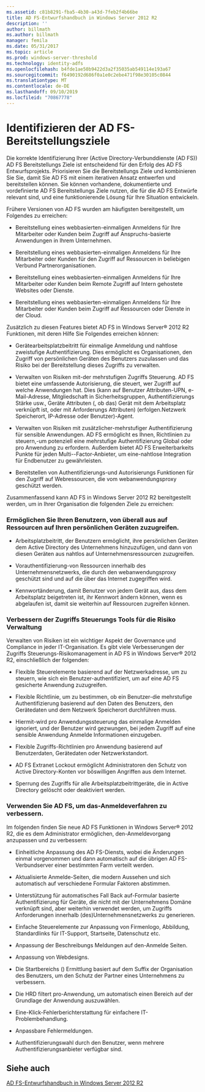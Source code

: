 ```yaml
---
ms.assetid: c81b8291-fba5-4b30-a43d-7feb2f4b66be
title: AD FS-Entwurfshandbuch in Windows Server 2012 R2
description: ''
author: billmath
ms.author: billmath
manager: femila
ms.date: 05/31/2017
ms.topic: article
ms.prod: windows-server-threshold
ms.technology: identity-adfs
ms.openlocfilehash: b4fde1ae50b9422d3a2f35035ab549114e193a67
ms.sourcegitcommit: f6490192d686f0a1e0c2ebe471f98e30105c0844
ms.translationtype: MT
ms.contentlocale: de-DE
ms.lasthandoff: 09/10/2019
ms.locfileid: "70867778"
---
```

# <a name="identify-your-ad-fs-deployment-goals"></a>Identifizieren der AD FS-Bereitstellungsziele

Die korrekte Identifizierung Ihrer \(Active Directory-Verbunddienste (AD FS)\) AD FS Bereitstellungs Ziele ist entscheidend für den Erfolg des AD FS Entwurfsprojekts. Priorisieren Sie die Bereitstellungs Ziele und kombinieren Sie Sie, damit Sie AD FS mit einem iterativen Ansatz entwerfen und bereitstellen können. Sie können vorhandene, dokumentierte und vordefinierte AD FS Bereitstellungs Ziele nutzen, die für die AD FS Entwürfe relevant sind, und eine funktionierende Lösung für Ihre Situation entwickeln.  
  
Frühere Versionen von AD FS wurden am häufigsten bereitgestellt, um Folgendes zu erreichen:  
  
-   Bereitstellung eines webbasierten\-einmaligen Anmeldens für Ihre Mitarbeiter oder Kunden beim Zugriff auf Anspruchs\-basierte Anwendungen in Ihrem Unternehmen.  
  
-   Bereitstellung eines webbasierten\-einmaligen Anmeldens für Ihre Mitarbeiter oder Kunden für den Zugriff auf Ressourcen in beliebigen Verbund Partnerorganisationen.  
  
-   Bereitstellung eines webbasierten\-einmaligen Anmeldens für Ihre Mitarbeiter oder Kunden beim Remote Zugriff auf Intern gehostete Websites oder Dienste.  
  
-   Bereitstellung eines webbasierten\-einmaligen Anmeldens für Ihre Mitarbeiter oder Kunden beim Zugriff auf Ressourcen oder Dienste in der Cloud.  
  
Zusätzlich zu diesen Features bietet AD FS in Windows Server® 2012 R2 Funktionen, mit deren Hilfe Sie Folgendes erreichen können:  
  
-   Gerätearbeitsplatzbeitritt für einmalige Anmeldung und nahtlose zweistufige Authentifizierung. Dies ermöglicht es Organisationen, den Zugriff von persönlichen Geräten des Benutzers zuzulassen und das Risiko bei der Bereitstellung dieses Zugriffs zu verwalten.  
  
-   Verwalten von Risiken mit\-der mehrstufigen Zugriffs Steuerung. AD FS bietet eine umfassende Autorisierung, die steuert, wer Zugriff auf welche Anwendungen hat. Dies \(kann auf Benutzer Attributen-UPN, e-Mail-Adresse, Mitgliedschaft in Sicherheitsgruppen, Authentifizierungs Stärke usw., Geräte Attributen \(, ob das\) Gerät mit dem Arbeitsplatz verknüpft ist, oder mit Anforderungs Attributen\) \(erfolgen.Netzwerk Speicherort, IP-Adresse oder Benutzer\)-Agent.  
  
-   Verwalten von Risiken mit zusätzlicher\-mehrstufiger Authentifizierung für sensible Anwendungen. AD FS ermöglicht es Ihnen, Richtlinien zu steuern,\-um potenziell eine mehrstufige Authentifizierung Global oder pro Anwendung zu erfordern. Außerdem bietet AD FS Erweiterbarkeits Punkte für jeden Multi\--Factor-Anbieter, um eine\-nahtlose Integration für Endbenutzer zu gewährleisten.  
  
-   Bereitstellen von Authentifizierungs-und Autorisierungs Funktionen für den Zugriff auf Webressourcen, die vom webanwendungsproxy geschützt werden.  
  
Zusammenfassend kann AD FS in Windows Server 2012 R2 bereitgestellt werden, um in Ihrer Organisation die folgenden Ziele zu erreichen:  
  
### <a name="enable-your-users-to-access-resources-on-their-personal-devices-from-anywhere"></a>Ermöglichen Sie Ihren Benutzern, von überall aus auf Ressourcen auf Ihren persönlichen Geräten zuzugreifen.  
  
-   Arbeitsplatzbeitritt, der Benutzern ermöglicht, ihre persönlichen Geräten dem Active Directory des Unternehmens hinzuzufügen, und dann von diesen Geräten aus nahtlos auf Unternehmensressourcen zuzugreifen.  
  
-   Vorauthentifizierung\-von Ressourcen innerhalb des Unternehmensnetzwerks, die durch den webanwendungsproxy geschützt sind und auf die über das Internet zugegriffen wird.  
  
-   Kennwortänderung, damit Benutzer von jedem Gerät aus, dass dem Arbeitsplatz beigetreten ist, ihr Kennwort ändern können, wenn es abgelaufen ist, damit sie weiterhin auf Ressourcen zugreifen können.  
  
### <a name="enhance-your-access-control-risk-management-tools"></a>Verbessern der Zugriffs Steuerungs Tools für die Risiko Verwaltung  
Verwalten von Risiken ist ein wichtiger Aspekt der Governance und Compliance in jeder IT-Organisation. Es gibt viele Verbesserungen der Zugriffs Steuerungs-Risikomanagement in AD FS in Windows Server® 2012 R2, einschließlich der folgenden:  
  
-   Flexible Steuerelemente basierend auf der Netzwerkadresse, um zu steuern, wie sich ein Benutzer\-authentifiziert, um auf eine AD FS gesicherte Anwendung zuzugreifen.  
  
-   Flexible Richtlinie, um zu bestimmen, ob ein Benutzer\-die mehrstufige Authentifizierung basierend auf den Daten des Benutzers, den Gerätedaten und dem Netzwerk Speicherort durchführen muss.  
  
-   Hiermit\-wird pro Anwendungssteuerung das einmalige Anmelden ignoriert, und der Benutzer wird gezwungen, bei jedem Zugriff auf eine sensible Anwendung Anmelde Informationen einzugeben.  
  
-   Flexible Zugriffs\-Richtlinien pro Anwendung basierend auf Benutzerdaten, Gerätedaten oder Netzwerkstandort.  
  
-   AD FS Extranet Lockout ermöglicht Administratoren den Schutz von Active Directory-Konten vor böswilligen Angriffen aus dem Internet.  
  
-   Sperrung des Zugriffs für alle Arbeitsplatzbeitrittgeräte, die in Active Directory gelöscht oder deaktiviert werden.  
  
### <a name="use-ad-fs-to-enhance-the-sign-in-experience"></a>Verwenden Sie AD FS, um das\-Anmeldeverfahren zu verbessern.  
Im folgenden finden Sie neue AD FS Funktionen in Windows Server® 2012 R2, die es dem Administrator ermöglichen, den\-Anmeldevorgang anzupassen und zu verbessern:  
  
-   Einheitliche Anpassung des AD FS-Diensts, wobei die Änderungen einmal vorgenommen und dann automatisch auf die übrigen AD FS-Verbundserver einer bestimmten Farm verteilt werden.  
  
-   Aktualisierte Anmelde\-Seiten, die modern Aussehen und sich automatisch auf verschiedene Formular Faktoren abstimmen.  
  
-   Unterstützung für automatisches Fall Back auf\-Formular basierte Authentifizierung für Geräte, die nicht mit der Unternehmens Domäne verknüpft sind, aber weiterhin verwendet werden, um Zugriffs Anforderungen innerhalb \(des\)Unternehmensnetzwerks zu generieren.  
  
-   Einfache Steuerelemente zur Anpassung von Firmenlogo, Abbildung, Standardlinks für IT-Support, Startseite, Datenschutz etc.  
  
-   Anpassung der Beschreibungs Meldungen auf den\-Anmelde Seiten.  
  
-   Anpassung von Webdesigns.  
  
-   Die Startbereichs \(\) Ermittlung basiert auf dem Suffix der Organisation des Benutzers, um den Schutz der Partner eines Unternehmens zu verbessern.  
  
-   Die HRD filtert pro\-Anwendung, um automatisch einen Bereich auf der Grundlage der Anwendung auszuwählen.  
  
-   Eine\-Klick-Fehlerberichterstattung für einfachere IT-Problembehandlung.  
  
-   Anpassbare Fehlermeldungen.  
  
-   Authentifizierungswahl durch den Benutzer, wenn mehrere Authentifizierungsanbieter verfügbar sind.  
  
## <a name="see-also"></a>Siehe auch  
[AD FS-Entwurfshandbuch in Windows Server 2012 R2](../../ad-fs/design/AD-FS-Design-Guide-in-Windows-Server-2012-R2.md)  
  

